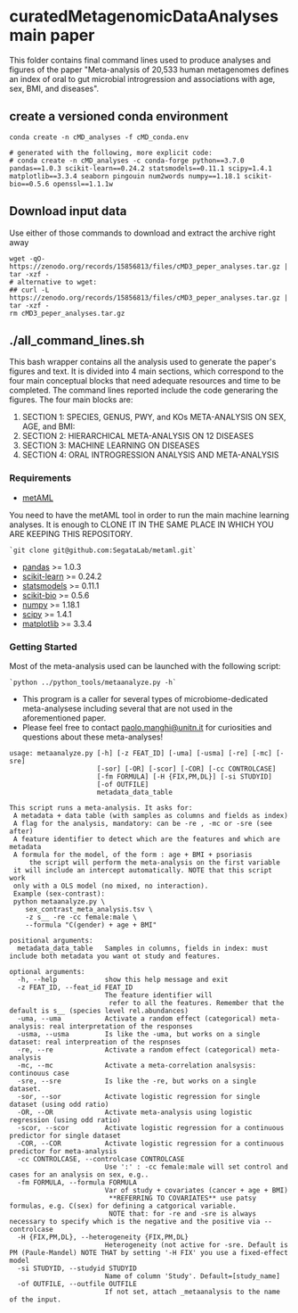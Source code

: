 # curatedMetagenomicDataAnalyses main paper
 
This folder contains final command lines used to produce analyses and figures of the paper "Meta-analysis of 20,533 human metagenomes defines an index of oral to gut microbial introgression and associations with age, sex, BMI, and diseases".

## create a versioned conda environment

```
conda create -n cMD_analyses -f cMD_conda.env

# generated with the following, more explicit code:
# conda create -n cMD_analyses -c conda-forge python==3.7.0 pandas==1.0.3 scikit-learn==0.24.2 statsmodels==0.11.1 scipy=1.4.1 matplotlib==3.3.4 seaborn pingouin num2words numpy==1.18.1 scikit-bio==0.5.6 openssl==1.1.1w
```

## Download input data

Use either of those commands to download and extract the archive right away

```
wget -qO- https://zenodo.org/records/15856813/files/cMD3_peper_analyses.tar.gz | tar -xzf -  
# alternative to wget:
## curl -L https://zenodo.org/records/15856813/files/cMD3_peper_analyses.tar.gz | tar -xzf -
rm cMD3_peper_analyses.tar.gz
```

## ./all_command_lines.sh

This bash wrapper contains all the analysis used to generate the paper's figures and text.
It is divided into 4 main sections, which correspond to the four main conceptual blocks that need adequate resources and time to be completed.
The command lines reported include the code generaring the figures.
The four main blocks are:

1. SECTION 1: SPECIES, GENUS, PWY, and KOs META-ANALYSIS ON SEX, AGE, and BMI:
2. SECTION 2: HIERARCHICAL META-ANALYSIS ON 12 DISEASES
3. SECTION 3: MACHINE LEARNING ON DISEASES
4. SECTION 4: ORAL INTROGRESSION ANALYSIS AND META-ANALYSIS

### Requirements

* [metAML](https://github.com/SegataLab/metaml/)
 
You need to have the metAML tool in order to run the main machine learning analyses.
It is enough to CLONE IT IN THE SAME PLACE IN WHICH YOU ARE KEEPING THIS REPOSITORY.
 
	`git clone git@github.com:SegataLab/metaml.git`

* [pandas](https://pandas.pydata.org/) >= 1.0.3
* [scikit-learn](https://scikit-learn.org/stable/) >= 0.24.2
* [statsmodels](https://www.statsmodels.org/stable/index.html) >= 0.11.1
* [scikit-bio](http://scikit-bio.org/) >= 0.5.6
* [numpy](https://numpy.org/) >= 1.18.1
* [scipy](https://scipy.org/) >= 1.4.1
* [matplotlib](https://matplotlib.org/) >= 3.3.4

### Getting Started

Most of the meta-analysis used can be launched with the following script:

    `python ../python_tools/metaanalyze.py -h`

* This program is a caller for several types of microbiome-dedicated meta-analysese including several that are not used in the aforementioned paper.
* Please feel free to contact paolo.manghi@unitn.it for curiosities and questions about these meta-analyses!

```
usage: metaanalyze.py [-h] [-z FEAT_ID] [-uma] [-usma] [-re] [-mc] [-sre]
                      [-sor] [-OR] [-scor] [-COR] [-cc CONTROLCASE]
                      [-fm FORMULA] [-H {FIX,PM,DL}] [-si STUDYID]
                      [-of OUTFILE]
                      metadata_data_table

This script runs a meta-analysis. It asks for: 
 A metadata + data table (with samples as columns and fields as index)
 A flag for the analysis, mandatory: can be -re , -mc or -sre (see after)
 A feature identifier to detect which are the features and which are metadata 
 A formula for the model, of the form : age + BMI + psoriasis 
	 the script will perform the meta-analysis on the first variable 
 it will include an intercept automatically. NOTE that this script work 
 only with a OLS model (no mixed, no interaction). 
 Example (sex-contrast): 
 python metaanalyze.py \
	sex_contrast_meta_analysis.tsv \
	-z s__ -re -cc female:male \
	--formula "C(gender) + age + BMI"

positional arguments:
  metadata_data_table   Samples in columns, fields in index: must include both metadata you want ot study and features. 

optional arguments:
  -h, --help            show this help message and exit
  -z FEAT_ID, --feat_id FEAT_ID
                        The feature identifier will 
                         refer to all the features. Remember that the default is s__ (species level rel.abundances)
  -uma, --uma           Activate a random effect (categorical) meta-analysis: real interpretation of the responses
  -usma, --usma         Is like the -uma, but works on a single dataset: real interpreation of the respnses
  -re, --re             Activate a random effect (categorical) meta-analysis
  -mc, --mc             Activate a meta-correlation analsysis: continouus case
  -sre, --sre           Is like the -re, but works on a single dataset.
  -sor, --sor           Activate logistic regression for single dataset (using odd ratio)
  -OR, --OR             Activate meta-analysis using logistic regression (using odd ratio)
  -scor, --scor         Activate logistic regression for a continuous predictor for single dataset
  -COR, --COR           Activate logistic regression for a continuous predictor for meta-analysis 
  -cc CONTROLCASE, --controlcase CONTROLCASE
                        Use ':' : -cc female:male will set control and cases for an analysis on sex, e.g..
  -fm FORMULA, --formula FORMULA
                        Var of study + covariates (cancer + age + BMI) 
                         **REFERRING TO COVARIATES** use patsy formulas, e.g. C(sex) for defining a catgorical variable. 
                         NOTE that: for -re and -sre is always necessary to specify which is the negative and the positive via --controlcase
  -H {FIX,PM,DL}, --heterogeneity {FIX,PM,DL}
                        Heterogeneity (not active for -sre. Default is PM (Paule-Mandel) NOTE THAT by setting '-H FIX' you use a fixed-effect model
  -si STUDYID, --studyid STUDYID
                        Name of column 'Study'. Default=[study_name]
  -of OUTFILE, --outfile OUTFILE
                        If not set, attach _metaanalysis to the name of the input.
```

